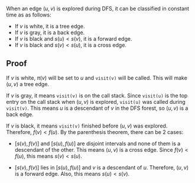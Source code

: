 When an edge $(u, v)$ is explored during DFS, it can be classified in constant time as as follows:

* If $v$ is white, it is a tree edge.
* If $v$ is gray, it is a back edge.
* If $v$ is black and $s(u) < s(v)$, it is a forward edge.
* If $v$ is black and $s(v) < s(u)$, it is a cross edge.

## Proof

If $v$ is white, $π(v)$ will be set to $u$ and `visit(v)` will be called.
This will make $(u, v)$ a tree edge.

If $v$ is gray, it means `visit(v)` is on the call stack.
Since `visit(u)` is the top entry on the call stack when $(u, v)$ is explored,
`visit(u)` was called during `visit(v)`.
This means $u$ is a descendant of $v$ in the DFS forest, so $(u, v)$ is a back edge.

If $v$ is black, it means `visit(v)` finished before $(u, v)$ was explored.
Therefore, $f(v) < f(u)$.
By the parenthesis theorem, there can be 2 cases:

* $[s(v), f(v)]$ and $[s(u), f(u)]$ are disjoint intervals and
none of them is a descendant of the other.
This means $(u, v)$ is a cross edge.
Since $f(v) < f(u)$, this means $s(v) < s(u)$.

* $[s(v), f(v)]$ lies in $[s(u), f(u)]$ and $v$ is a descendant of $u$.
Therefore, $(u, v)$ is a forward edge.
Also, this means $s(u) < s(v)$.
